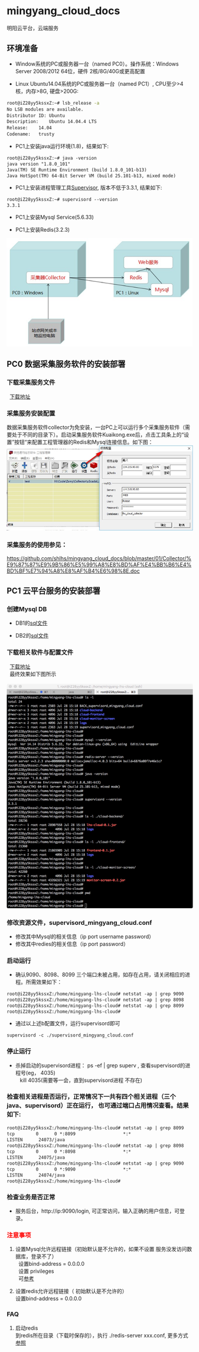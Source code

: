 # mingyang_cloud_docs

明阳云平台，云端服务 

## 环境准备
 - Window系统的PC或服务器一台（named PC0）。操作系统：Windows Server 2008/2012 64位，硬件 2核/8G/40G或更高配置
 
 - Linux Ubuntu14.04系统的PC或服务器一台（named PC1）, CPU至少>4核，内存>8G, 硬盘>200G:    
```Bash
root@iZ28yy5kssxZ:~# lsb_release -a 
No LSB modules are available.
Distributor ID:	Ubuntu
Description:	Ubuntu 14.04.4 LTS
Release:	14.04
Codename:	trusty
```
 - PC1上安装java运行环境(1.8)，结果如下:    
```shell
root@iZ28yy5kssxZ:~# java -version
java version "1.8.0_101"
Java(TM) SE Runtime Environment (build 1.8.0_101-b13)
Java HotSpot(TM) 64-Bit Server VM (build 25.101-b13, mixed mode)
```

 - PC1上安装进程管理工具[Supervisor](http://www.supervisord.org), 版本不低于3.3.1, 结果如下:   
```shell
root@iZ28yy5kssxZ:~# supervisord --version
3.3.1
```
 - PC1上安装Mysql Service(5.6.33)
 
 - PC1上安装Redis(3.2.3)
 
![image](https://github.com/shlhs/mingyang_cloud_docs/blob/master/pic/deployment.jpg)

## PC0 数据采集服务软件的安装部署

### 下载采集服务文件
   [下载地址](https://github.com/shlhs/mingyang_cloud_docs/tree/master/01/collector)       

### 采集服务安装配置
数据采集服务软件collector为免安装，一台PC上可以运行多个采集服务软件（需要处于不同的目录下）。启动采集服务软件Kuaikong.exe后，点击工具条上的“设置”按钮“来配置工程管理器的Redis和Mysql连接信息。如下图：
![image](https://github.com/shlhs/mingyang_cloud_docs/blob/master/pic/collector.jpg)

### 采集服务的使用参见：
https://github.com/shlhs/mingyang_cloud_docs/blob/master/01/Collector/%E9%87%87%E9%9B%86%E5%99%A8%E8%BD%AF%E4%BB%B6%E4%BD%BF%E7%94%A8%E8%AF%B4%E6%98%8E.doc

## PC1 云平台服务的安装部署

### 创建Mysql DB    
  - DB1的[sql文件](https://github.com/shlhs/mingyang_cloud_docs/blob/master/sql/lhs_cloud.sql)      
  
  - DB2的[sql文件](https://github.com/shlhs/mingyang_cloud_docs/blob/master/sql/lhs_cloud_collector.sql)

### 下载相关软件与配置文件      
   [下载地址](https://github.com/shlhs/mingyang_cloud_docs/tree/master/01)         
   最终效果如下图所示       
   ![image](https://github.com/shlhs/mingyang_cloud_docs/blob/master/pic/pc1_ready.jpeg)
 
### 修改资源文件，supervisord_mingyang_cloud.conf
 - 修改其中Mysql的相关信息（ip port username password）
 - 修改其中redies的相关信息（ip port password）
 
### 启动运行
 - 确认9090、8098、8099 三个端口未被占用，如存在占用，请关闭相应的进程。所需效果如下：
 ```shell
root@iZ28yy5kssxZ:/home/mingyang-lhs-cloud# netstat -ap | grep 9090
root@iZ28yy5kssxZ:/home/mingyang-lhs-cloud# netstat -ap | grep 8098
root@iZ28yy5kssxZ:/home/mingyang-lhs-cloud# netstat -ap | grep 8099
root@iZ28yy5kssxZ:/home/mingyang-lhs-cloud#
 ```
 - 通过以上述b配置文件，运行supervisord即可   
```shell
supervisord -c ./supervisord_mingyang_cloud.conf
```

### 停止运行
 - 杀掉启动的supervisord进程： ps -ef | grep superv , 查看supervisord的进程号(eg， 4035)         
    kill 4035(需要等一会，直到supervisord进程 不存在)
    

### 检查相关进程是否运行，正常情况下一共有四个相关进程（三个 java、supervisord）正在运行， 也可通过端口占用情况查看。结果如下:    
```shell
root@iZ28yy5kssxZ:/home/mingyang-lhs-cloud# netstat -ap | grep 8099
tcp        0      0 *:8099                  *:*                     LISTEN      24073/java
root@iZ28yy5kssxZ:/home/mingyang-lhs-cloud# netstat -ap | grep 8098
tcp        0      0 *:8098                  *:*                     LISTEN      24075/java
root@iZ28yy5kssxZ:/home/mingyang-lhs-cloud# netstat -ap | grep 9090
tcp        0      0 *:9090                  *:*                     LISTEN      24074/java
root@iZ28yy5kssxZ:/home/mingyang-lhs-cloud#
```

### 检查业务是否正常
 - 服务后台，http://ip:9090/login, 可正常访问，输入正确的用户信息，可登录。
 
 
### <font color=red >注意事项</font>

1. 设置Mysql允许远程链接（初始默认是不允许的，如果不设置 服务没发访问数据库，登录不了）         
   设置bind-address = 0.0.0.0         
   设置 privileges        
   可[参考](http://blog.csdn.net/hunauchenym/article/details/6933038)
   
2. 设置redis允许远程链接（ 初始默认是不允许的）       
   设置bind-address = 0.0.0.0
 
### FAQ
 1. 启动redis            
 到redis所在目录（下载时保存的），执行 ./redis-server xxx.conf, 更多方式[参照](http://www.cnblogs.com/pqchao/p/6549510.html)
 
#### 
